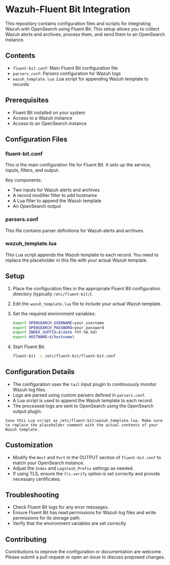 # Wazuh-Fluent Bit Integration

This repository contains configuration files and scripts for integrating Wazuh with OpenSearch using Fluent Bit. This setup allows you to collect Wazuh alerts and archives, process them, and send them to an OpenSearch instance.

## Contents

- `fluent-bit.conf`: Main Fluent Bit configuration file
- `parsers.conf`: Parsers configuration for Wazuh logs
- `wazuh_template.lua`: Lua script for appending Wazuh template to records

## Prerequisites

- Fluent Bit installed on your system
- Access to a Wazuh instance
- Access to an OpenSearch instance

## Configuration Files

### fluent-bit.conf

This is the main configuration file for Fluent Bit. It sets up the service, inputs, filters, and output.

Key components:
- Two inputs for Wazuh alerts and archives
- A record modifier filter to add hostname
- A Lua filter to append the Wazuh template
- An OpenSearch output

### parsers.conf

This file contains parser definitions for Wazuh alerts and archives.

### wazuh_template.lua

This Lua script appends the Wazuh template to each record. You need to replace the placeholder in this file with your actual Wazuh template.

## Setup

1. Place the configuration files in the appropriate Fluent Bit configuration directory (typically `/etc/fluent-bit/`).

2. Edit the `wazuh_template.lua` file to include your actual Wazuh template.

3. Set the required environment variables:

   ```bash
   export OPENSEARCH_USERNAME=your_username
   export OPENSEARCH_PASSWORD=your_password
   export INDEX_SUFFIX=$(date +%Y.%m.%d)
   export HOSTNAME=$(hostname)
   ```

4. Start Fluent Bit:

   ```bash
   fluent-bit -c /etc/fluent-bit/fluent-bit.conf
   ```

## Configuration Details

- The configuration uses the `tail` input plugin to continuously monitor Wazuh log files.
- Logs are parsed using custom parsers defined in `parsers.conf`.
- A Lua script is used to append the Wazuh template to each record.
- The processed logs are sent to OpenSearch using the OpenSearch output plugin.

```
Save this Lua script as /etc/fluent-bit/wazuh_template.lua. Make sure to replace the placeholder comment with the actual contents of your Wazuh template.
```

## Customization

- Modify the `Host` and `Port` in the OUTPUT section of `fluent-bit.conf` to match your OpenSearch instance.
- Adjust the `Index` and `Logstash_Prefix` settings as needed.
- If using TLS, ensure the `tls.verify` option is set correctly and provide necessary certificates.

## Troubleshooting

- Check Fluent Bit logs for any error messages.
- Ensure Fluent Bit has read permissions for Wazuh log files and write permissions for its storage path.
- Verify that the environment variables are set correctly.

## Contributing

Contributions to improve the configuration or documentation are welcome. Please submit a pull request or open an issue to discuss proposed changes.


